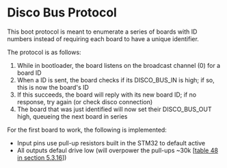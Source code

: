 # Disco Bus Protocol
This boot protocol is meant to enumerate a series of boards with ID numbers instead of requiring each board to have a unique identifier.

The protocol is as follows:
1) While in bootloader, the board listens on the broadcast channel (0) for a board ID
2) When a ID is sent, the board checks if its DISCO_BUS_IN is high; if so, this is now the board's ID
3) If this succeeds, the board will reply with its new board ID; if no response, try again (or check disco connection)
4) The board that was just identified will now set their DISCO_BUS_OUT high, queueing the next board in series

For the first board to work, the following is implemented:
* Input pins use pull-up resistors built in the STM32 to default active
* All outputs defaul drive low (will overpower the pull-ups ~30k [[table 48 in section 5.3.16](https://www.st.com/resource/en/datasheet/dm00037051.pdf)])
